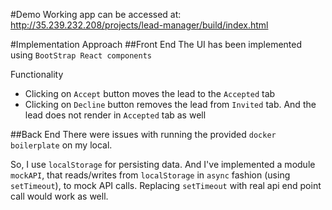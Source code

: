 #Demo
Working app can be accessed at:
http://35.239.232.208/projects/lead-manager/build/index.html

#Implementation Approach
##Front End
The UI has been implemented using `BootStrap React components`

Functionality
- Clicking on `Accept` button moves the lead to the `Accepted` tab
- Clicking on `Decline` button removes the lead from `Invited` tab. And the lead does not render in `Accepted` tab as well

##Back End
There were issues with running the provided `docker boilerplate` on my local.

So, I use `localStorage` for persisting data. And I've implemented a module `mockAPI`, that reads/writes from `localStorage` in `async` fashion (using `setTimeout`), to mock API calls. Replacing `setTimeout` with real api end point call would work as well.